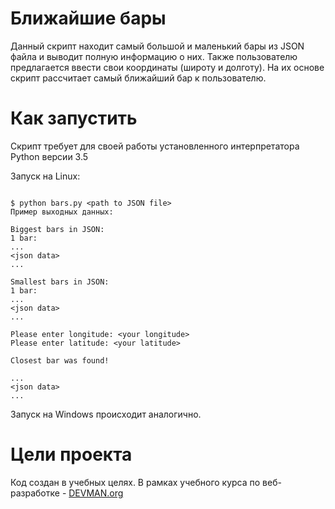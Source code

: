 # Ближайшие бары

Данный скрипт находит самый большой и маленький бары из JSON файла и выводит полную информацию о них. Также пользователю предлагается ввести свои координаты (широту и долготу). На их основе скрипт рассчитает самый ближайший бар к пользователю.

# Как запустить

Скрипт требует для своей работы установленного интерпретатора Python версии 3.5

Запуск на Linux:

```#!bash

$ python bars.py <path to JSON file>
Пример выходных данных: 

Biggest bars in JSON:
1 bar:
...
<json data>
...

Smallest bars in JSON:
1 bar:
...
<json data>
...

Please enter longitude: <your longitude>
Please enter latitude: <your latitude>

Closest bar was found!

...
<json data>
...

```

Запуск на Windows происходит аналогично.

# Цели проекта

Код создан в учебных целях. В рамках учебного курса по веб-разработке - [DEVMAN.org](https://devman.org)
